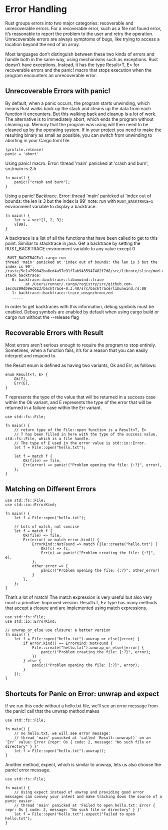 # Error Handling
Rust groups errors into two major categories: recoverable and unrecoverable errors. 
For a recoverable error, such as a file not found error, it’s reasonable to report the problem to the user and retry the operation. 
Unrecoverable errors are always symptoms of bugs, like trying to access a location beyond the end of an array.


Most languages don’t distinguish between these two kinds of errors and handle both in the same way, using mechanisms such as exceptions. 
Rust doesn’t have exceptions. Instead, it has the type Result<T, E> for recoverable errors and the panic! macro that stops execution when the program encounters an unrecoverable error. 

## Unrecoverable Errors with panic!
By default, when a panic occurs, the program starts unwinding, which means Rust walks back up the stack and cleans up the data from each function it encounters. But this walking back and cleanup is a lot of work. The alternative is to immediately abort, which ends the program without cleaning up. Memory that the program was using will then need to be cleaned up by the operating system. If in your project you need to make the resulting binary as small as possible, you can switch from unwinding to aborting in your Cargo.toml file.

    [profile.release]
    panic = 'abort'

Using panic! macro. Error: thread 'main' panicked at 'crash and burn', src/main.rs:2:5

    fn main() {
        panic!("crash and burn");
    }

Using a panic! Backtrace. Error: thread 'main' panicked at 'index out of bounds: the len is 3 but the index is 99'
note: run with `RUST_BACKTRACE=1` environment variable to display a backtrace.
    
    fn main() {
        let v = vec![1, 2, 3];
        v[99];
    }
 
 A backtrace is a list of all the functions that have been called to get to this point. Similiar to stacktrace in java.
 Get a backtrace by setting the RUST_BACKTRACE environment variable to any value except 0
 
     RUST_BACKTRACE=1 cargo run
    thread 'main' panicked at 'index out of bounds: the len is 3 but the index is 99',     /rustc/5e1a799842ba6ed4a57e91f7ab9435947482f7d8/src/libcore/slice/mod.rs:2806:10
    stack backtrace:
       0: backtrace::backtrace::libunwind::trace
             at /Users/runner/.cargo/registry/src/github.com-1ecc6299db9ec823/backtrace-0.3.40/src/backtrace/libunwind.rs:88
       1: backtrace::backtrace::trace_unsynchronized
       .....
   
   In order to get backtraces with this information, debug symbols must be enabled. 
   Debug symbols are enabled by default when using cargo build or cargo run without the --release flag
  
    
## Recoverable Errors with Result
Most errors aren’t serious enough to require the program to stop entirely. Sometimes, when a function fails, it’s for a reason that you can easily interpret and respond to.

the Result enum is defined as having two variants, Ok and Err, as follows:

    enum Result<T, E> {
        Ok(T),
        Err(E),
    }

T represents the type of the value that will be returned in a success case within the Ok variant, and E represents the type of the error that will be returned in a failure case within the Err variant.

    use std::fs::File;

    fn main() {
        // return type of the File::open function is a Result<T, E>
        // T has been filled in here with the type of the success value, std::fs::File, which is a file handle. 
        // The type of E used in the error value is std::io::Error.
        let f = File::open("hello.txt");
        
        let f = match f {
            Ok(file) => file,
            Err(error) => panic!("Problem opening the file: {:?}", error),
        };
    }
    

## Matching on Different Errors

    use std::fs::File;
    use std::io::ErrorKind;

    fn main() {
        let f = File::open("hello.txt");

        // Lots of match, not concise
        let f = match f {
            Ok(file) => file,
            Err(error) => match error.kind() {
                ErrorKind::NotFound => match File::create("hello.txt") {
                    Ok(fc) => fc,
                    Err(e) => panic!("Problem creating the file: {:?}", e),
                },
                other_error => {
                    panic!("Problem opening the file: {:?}", other_error)
                }
            },
        };
    }

That’s a lot of match! The match expression is very useful but also very much a primitive.
Improved version. Result<T, E> type has many methods that accept a closure and are implemented using match expressions.

    use std::fs::File;
    use std::io::ErrorKind;

    // unwrap_or_else use closure: a better version
    fn main() {
        let f = File::open("hello.txt").unwrap_or_else(|error| {
            if error.kind() == ErrorKind::NotFound {
                File::create("hello.txt").unwrap_or_else(|error| {
                    panic!("Problem creating the file: {:?}", error);
                })
            } else {
                panic!("Problem opening the file: {:?}", error);
            }
        });
    }

    
  ## Shortcuts for Panic on Error: unwrap and expect
  If we run this code without a hello.txt file, we’ll see an error message from the panic! call that the unwrap method makes
  
    use std::fs::File;

    fn main() {
        // no hello.txt, we will see error message:
        // thread 'main' panicked at 'called `Result::unwrap()` on an `Err` value: Error {repr: Os { code: 2, message: "No such file or directory" } }'
        let f = File::open("hello.txt").unwrap();
    }

Another method, expect, which is similar to unwrap, lets us also choose the panic! error message. 

    use std::fs::File;

    fn main() {
        // Using expect instead of unwrap and providing good error messages can convey your intent and make tracking down the source of a panic easier. 
        // thread 'main' panicked at 'Failed to open hello.txt: Error { repr: Os { code: 2, message: "No such file or directory" } }'
        let f = File::open("hello.txt").expect("Failed to open hello.txt");
    }
